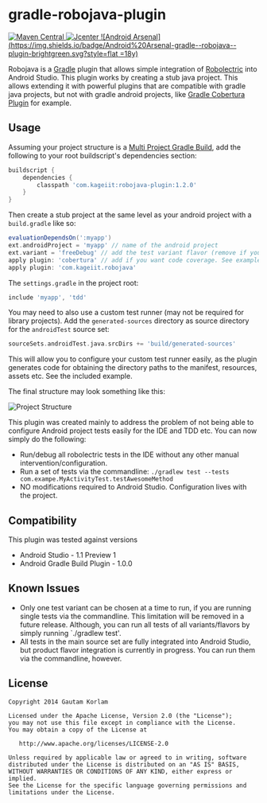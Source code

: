 gradle-robojava-plugin
======================
[ ![Maven Central](https://maven-badges.herokuapp.com/maven-central/com.kageiit/robojava-plugin/badge.svg) ](https://maven-badges.herokuapp.com/maven-central/com.kageiit/robojava-plugin)[ ![Jcenter](https://api.bintray.com/packages/kageiit/gradle-plugins/robojava-plugin/images/download.svg) ](https://bintray.com/kageiit/gradle-plugins/robojava-plugin/_latestVersion) [![Android Arsenal](https://img.shields.io/badge/Android%20Arsenal-gradle--robojava--plugin-brightgreen.svg?style=flat =18y)](https://android-arsenal.com/details/1/1267)

Robojava is a [Gradle](https://www.gradle.org) plugin that allows simple integration of [Robolectric](http://robolectric.org/) into Android Studio. This plugin works by creating a stub java project. This allows extending it with powerful plugins that are compatible with gradle java projects, but not with gradle android projects, like [Gradle Cobertura Plugin](https://github.com/stevesaliman/gradle-cobertura-plugin) for example.

Usage
-----
Assuming your project structure is a [Multi Project Gradle Build](https://gradle.org/docs/current/userguide/multi_project_builds.html), add the following to your root buildscript's dependencies section:

```groovy
buildscript {
    dependencies {
        classpath 'com.kageiit:robojava-plugin:1.2.0'
    }
}
```

Then create a stub project at the same level as your android project with a `build.gradle` like so:

```groovy
evaluationDependsOn(':myapp')
ext.androidProject = 'myapp' // name of the android project
ext.variant = 'freeDebug' // add the test variant flavor (remove if you do not have use flavors). See example project.
apply plugin: 'cobertura' // add if you want code coverage. See example project.
apply plugin: 'com.kageiit.robojava'
```

The `settings.gradle` in the project root:
```groovy
include 'myapp', 'tdd'
```

You may need to also use a custom test runner (may not be required for library projects). Add the `generated-sources` directory as source directory for the `androidTest` source set:
```groovy
sourceSets.androidTest.java.srcDirs += 'build/generated-sources'
```
This will allow you to configure your custom test runner easily, as the plugin generates code for obtaining the directory paths to the manifest, resources, assets etc. See the included example.

The final structure may look something like this:

![Project Structure](images/structure.png)

This plugin was created mainly to address the problem of not being able to configure Android project tests easily for the IDE and TDD etc. You can now simply do the following:
- Run/debug all robolectric tests in the IDE without any other manual intervention/configuration.
- Run a set of tests via the commandline: `./gradlew test --tests com.exampe.MyActivityTest.testAwesomeMethod`
- NO modifications required to Android Studio. Configuration lives with the project.

Compatibility
-------------
This plugin was tested against versions
- Android Studio - 1.1 Preview 1
- Android Gradle Build Plugin - 1.0.0

Known Issues
------------
- Only one test variant can be chosen at a time to run, if you are running single tests via the commandline. This limitation will be removed in a future release. Although, you can run all tests of all variants/flavors by simply running `./gradlew test'.
- All tests in the main source set are fully integrated into Android Studio, but product flavor integration is currently in progress. You can run them via the commandline, however.

License
-------

    Copyright 2014 Gautam Korlam

    Licensed under the Apache License, Version 2.0 (the "License");
    you may not use this file except in compliance with the License.
    You may obtain a copy of the License at

       http://www.apache.org/licenses/LICENSE-2.0

    Unless required by applicable law or agreed to in writing, software
    distributed under the License is distributed on an "AS IS" BASIS,
    WITHOUT WARRANTIES OR CONDITIONS OF ANY KIND, either express or implied.
    See the License for the specific language governing permissions and
    limitations under the License.
